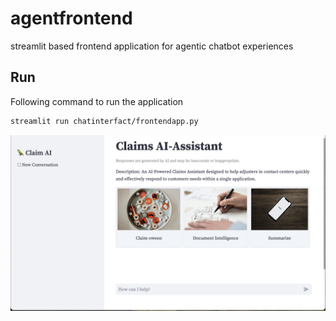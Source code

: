 # agentfrontend
streamlit based frontend application for agentic chatbot experiences

## Run
Following command to run the application

```bash
streamlit run chatinterfact/frontendapp.py
```
![Claims application streamlit local rendering](docs/static/img/claimai_app.png "Claims AI-Assistant UI")
